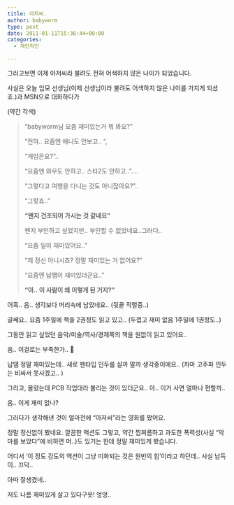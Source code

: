 ```yaml
---
title: 아저씨.
author: babyworm
type: post
date: 2011-01-11T15:36:44+00:00
categories:
  - 개인적인

---
```

그러고보면 이제 아저씨라 불려도 전혀 어색하지 않은 나이가 되었습니다.


  사실은 오늘 임모 선생님(이제 선생님이라 불려도 어색하지 않은 나이를 가지게 되셨죠.)과 MSN으로 대화하다가



  (약간 각색)
>  “babyworm님 요즘 재미있는거 뭐 봐요?”
>
>  “전혀.. 요즘엔 애니도 안보고.. “,
>
>  “게임은요?”..
>
>  “요즘엔 와우도 안하고.. 스타2도 안하고..”….
>
>  “그렇다고 여행을 다니는 것도 아니잖아요?”..
>
>  “그렇죠..”
>
>  <b>“왠지 건조되어 가시는 것 같네요”</b>
>
>  왠지 부인하고 싶었지만.. 부인할 수 없었네요..그러다..
>
>  “요즘 일이 재미있어요..”
>
>  “제 정신 아니시죠? 정말 재미있는 거 없어요?”
>
>  “요즘엔 납땜이 재미있더군요..”
>
>  <b><b>“아.. 이 사람이 왜 이렇게 된 거지?”</b></b>


어흑.. 음.. 생각보다 머리속에 남았네요.. (뒷끝 작렬중..)

  글쎄요.. 요즘 1주일에 책을 2권정도 읽고 있고.. (두껍고 재미 없음 1주일에 1권정도..)

  그동안 읽고 싶었던 음악/미술/역사/경제쪽의 책을 원없이 읽고 있어요..


  음.. 이걸로는 부족한가.. 🙂


  납땜 정말 재미있는데.. 새로 펜타입 인두를 살까 말까 생각중이에요.. (차마 고주파 인두는 비싸서 못사겠고.. )

  그리고, 몰랐는데 PCB 작업대라 불리는 것이 있더군요.. 아.. 이거 사면 얼마나 편할까..

  음.. 이게 재미 없나?

  그러다가 생각해낸 것이 얼마전에 “아저씨”라는 영화를 봤어요.

  정말 정신없이 봤네요. 깔끔한 액션도 그렇고, 약간 찝찌름하고 과도한 폭력성(사실 “악마를 보았다”에 비하면 머..)도 있기는 한데 정말 재미있게 봤습니다.

  어디서 ‘이 정도 강도의 액션이 그냥 미화되는 것은 원빈의 힘’이라고 하던데.. 사실 납득이.. 끄덕..

  아따 잘생겼네..

  저도 나름 재미있게 살고 있다구욧! 엉엉..

